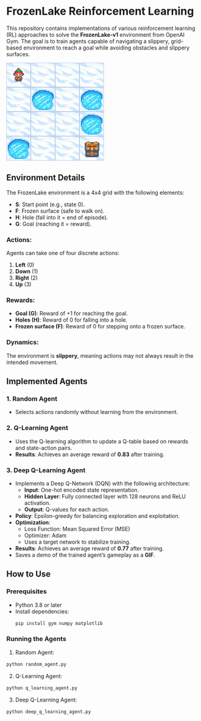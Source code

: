 # FrozenLake Reinforcement Learning

This repository contains implementations of various reinforcement learning (RL) approaches to solve the **FrozenLake-v1** environment from OpenAI Gym. The goal is to train agents capable of navigating a slippery, grid-based environment to reach a goal while avoiding obstacles and slippery surfaces.

![FrozenLake Demo](Data/frozen_lake.gif)

## Environment Details

The FrozenLake environment is a 4x4 grid with the following elements:

- **S**: Start point (e.g., state 0).
- **F**: Frozen surface (safe to walk on).
- **H**: Hole (fall into it = end of episode).
- **G**: Goal (reaching it = reward).

### Actions:
Agents can take one of four discrete actions:
1. **Left** (0)
2. **Down** (1)
3. **Right** (2)
4. **Up** (3)

### Rewards:
- **Goal (G)**: Reward of +1 for reaching the goal.
- **Holes (H)**: Reward of 0 for falling into a hole.
- **Frozen surface (F)**: Reward of 0 for stepping onto a frozen surface.

### Dynamics:
The environment is **slippery**, meaning actions may not always result in the intended movement.

## Implemented Agents

### 1. Random Agent
- Selects actions randomly without learning from the environment.

### 2. Q-Learning Agent
- Uses the Q-learning algorithm to update a Q-table based on rewards and state-action pairs.
- **Results**: Achieves an average reward of **0.83** after training.

### 3. Deep Q-Learning Agent
- Implements a Deep Q-Network (DQN) with the following architecture:
  - **Input**: One-hot encoded state representation.
  - **Hidden Layer**: Fully connected layer with 128 neurons and ReLU activation.
  - **Output**: Q-values for each action.
- **Policy**: Epsilon-greedy for balancing exploration and exploitation.
- **Optimization**:
  - Loss Function: Mean Squared Error (MSE)
  - Optimizer: Adam
  - Uses a target network to stabilize training.
- **Results**: Achieves an average reward of **0.77** after training.
- Saves a demo of the trained agent’s gameplay as a **GIF**.

## How to Use

### Prerequisites
- Python 3.8 or later
- Install dependencies:
  ```bash
  pip install gym numpy matplotlib

### Running the Agents
1. Random Agent:
  ```bash
  python random_agent.py
  ```
2. Q-Learning Agent:
  ```bash
  python q_learning_agent.py
  ```
3. Deep Q-Learning Agent:
  ```bash
  python deep_q_learning_agent.py
  ```
